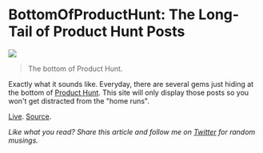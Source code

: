 
# BottomOfProductHunt: The Long-Tail of Product Hunt Posts

![](https://raw.githubusercontent.com/lambtron/bottomofproducthunt/master/client/img/screenshot.png)

> The bottom of Product Hunt.

Exactly what it sounds like. Everyday, there are several gems just hiding at the bottom of [Product Hunt](https://www.producthunt.com). This site will only display those posts so you won't get distracted from the "home runs".

[Live](http://www.bottomofproducthunt.com). [Source](https://www.github.com/lambtron/bottomofproducthunt).

*Like what you read? Share this article and follow me on [Twitter](http://www.twitter.com/andyjiang) for random musings.*